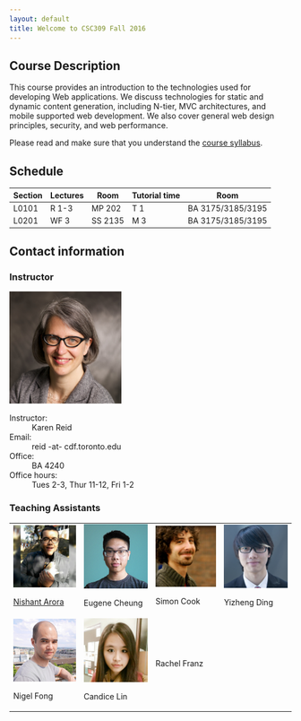 ```yaml
---
layout: default
title: Welcome to CSC309 Fall 2016
---
```


## Course Description

This course provides an introduction to the technologies used for developing Web applications. We discuss technologies for static and dynamic content generation, including N-tier, MVC architectures, and mobile supported web development. We also cover general web design principles, security, and web performance.

Please read and make sure that you understand the [course syllabus](/syllabus).

## Schedule

| Section | Lectures | Room | Tutorial time | Room |
| ------- | -------- | ---- | ------------- | ---- |
| L0101 | R 1-3 | MP 202 | T 1 | BA 3175/3185/3195 |
| L0201 | WF 3 | SS 2135 | M 3 | BA 3175/3185/3195 |


## Contact information

### Instructor

<div class="contact">
  <img src="/static/img/people/karen-reid.jpg" width="200">
  <dl>
    <dt>Instructor:</dt>
    <dd>Karen Reid</dd>
    <dt>Email:</dt>
    <dd>reid -at- cdf.toronto.edu </dd>
    <dt>Office:</dt>
    <dd>BA 4240</dd>
    <dt>Office hours:</dt>
    <dd>Tues 2-3, Thur 11-12, Fri 1-2</dd>
  </dl>
</div>

### Teaching Assistants

<table>
  <tbody>
    <tr>
      <td>
        <a href="https://github.com/whizzzkid/" target="_blank">
        <img src="/static/img/people/nishant-arora.jpg" width="200"> <br />
        <p>Nishant Arora</p>
		</a>
      </td>
      <td>
        <img src="/static/img/people/eugene.png" width="200"> <br />
        <p>Eugene Cheung</p>
      </td>
      <td>
        <img src="/static/img/people/simon-cook.jpg" width="200"> <br />
        <p>Simon Cook</p>
      </td>
      <td>
        <img src="/static/img/people/yizheng-ding.jpg" width="200"> <br />
        <p>Yizheng Ding</p>
      </td>
    </tr>
    <tr>
      <td>
        <img src="/static/img/people/Nigel-Fong.jpg" width="200"> <br />
        <p>Nigel Fong</p>
      </td>
      <td>
        <img src="/static/img/people/candice-lin.jpg" width="200"> <br />
        <p>Candice Lin</p>
      </td>
      <td>
        <p>Rachel Franz</p>
      </td>
      <td></td>
    </tr>
  </tbody>
</table>
